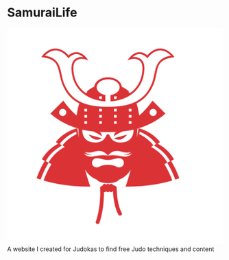 # SamuraiLife
![](logos/Untitled%20design%20(34).png)
A website I created for Judokas to find free Judo techniques and content 
